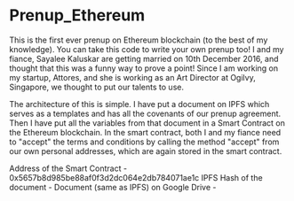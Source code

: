 # Prenup_Ethereum
This is the first ever prenup on Ethereum blockchain (to the best of my knowledge). You can take this code to write your own prenup too! 
I and my fiance, Sayalee Kaluskar are getting married on 10th December 2016, and thought that this was a funny way to prove a point! Since I am working on my startup, Attores, and she is working as an Art Director at Ogilvy, Singapore, we thought to put our talents to use.

The architecture of this is simple. I have put a document on IPFS which serves as a templates and has all the covenants of our prenup agreement. Then I have put all the variables from that document in a Smart Contract on the Ethereum blockchain.
In the smart contract, both I and my fiance need to "accept" the terms and conditions by calling the method "accept" from our own personal addresses, which are again stored in the smart contract.

Address of the Smart Contract - 0x5657b8d985be88af0f3d2dc064e2db784071ae1c 
IPFS Hash of the document - 
Document (same as IPFS) on Google Drive - 

